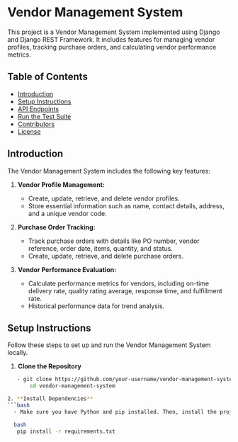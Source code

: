 # Vendor Management System

This project is a Vendor Management System implemented using Django and Django REST Framework. It includes features for managing vendor profiles, tracking purchase orders, and calculating vendor performance metrics.

## Table of Contents

- [Introduction](#introduction)
- [Setup Instructions](#setup-instructions)
- [API Endpoints](#api-endpoints)
- [Run the Test Suite](#run-the-test-suite)
- [Contributors](#contributors)
- [License](#license)
  
## Introduction
The Vendor Management System includes the following key features:

1. **Vendor Profile Management:**
   - Create, update, retrieve, and delete vendor profiles.
   - Store essential information such as name, contact details, address, and a unique vendor code.

2. **Purchase Order Tracking:**
   - Track purchase orders with details like PO number, vendor reference, order date, items, quantity, and status.
   - Create, update, retrieve, and delete purchase orders.

3. **Vendor Performance Evaluation:**
   - Calculate performance metrics for vendors, including on-time delivery rate, quality rating average, response time, and fulfillment rate.
   - Historical performance data for trend analysis.

## Setup Instructions

Follow these steps to set up and run the Vendor Management System locally.

1. **Clone the Repository**

```bash
   - git clone https://github.com/your-username/vendor-management-system.git
       cd vendor-management-system

2. **Install Dependencies**
```bash
  - Make sure you have Python and pip installed. Then, install the project dependencies.

  bash
   pip install -r requirements.txt

